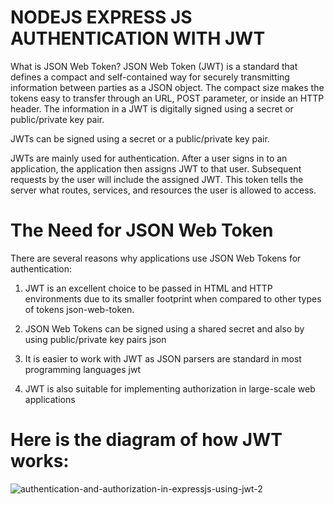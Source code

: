 # NODEJS EXPRESS JS AUTHENTICATION WITH JWT

What is JSON Web Token?
JSON Web Token (JWT) is a standard that defines a compact and self-contained way for securely transmitting information between parties as a JSON object. The compact size makes the tokens easy to transfer through an URL, POST parameter, or inside an HTTP header. The information in a JWT is digitally signed using a secret or public/private key pair.

JWTs can be signed using a secret or a public/private key pair.

JWTs are mainly used for authentication. After a user signs in to an application, the application then assigns JWT to that user. Subsequent requests by the user will include the assigned JWT. This token tells the server what routes, services, and resources the user is allowed to access.

# The Need for JSON Web Token
There are several reasons why applications use JSON Web Tokens for authentication:




1. JWT is an excellent choice to be passed in HTML and HTTP environments due to its smaller footprint when compared to other types of tokens
json-web-token.

2. JSON Web Tokens can be signed using a shared secret and also by using public/private key pairs
json

3. It is easier to work with JWT as JSON parsers are standard in most programming languages
jwt

4. JWT is also suitable for implementing authorization in large-scale web applications

# Here is the diagram of how JWT works:

![authentication-and-authorization-in-expressjs-using-jwt-2](https://user-images.githubusercontent.com/100437247/200182992-74bb262b-52cf-4e98-be3f-acff549ca960.png)

